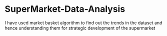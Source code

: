 # SuperMarket-Data-Analysis
I have used market basket algorithm to find out the trends in the dataset and hence understanding them for strategic development of the supermarket
